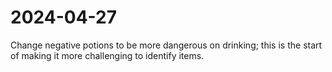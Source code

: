 # 2024-04-27
Change negative potions to be more dangerous on drinking; this is the start of making it more challenging to identify items.